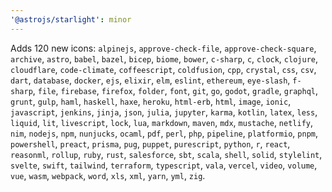 ```yaml
---
'@astrojs/starlight': minor
---
```


Adds 120 new icons: `alpinejs`, `approve-check-file`, `approve-check-square`, `archive`, `astro`, `babel`, `bazel`, `bicep`, `biome`, `bower`, `c-sharp`, `c`, `clock`, `clojure`, `cloudflare`, `code-climate`, `coffeescript`, `coldfusion`, `cpp`, `crystal`, `css`, `csv`, `dart`, `database`, `docker`, `ejs`, `elixir`, `elm`, `eslint`, `ethereum`, `eye-slash`, `f-sharp`, `file`, `firebase`, `firefox`, `folder`, `font`, `git`, `go`, `godot`, `gradle`, `graphql`, `grunt`, `gulp`, `haml`, `haskell`, `haxe`, `heroku`, `html-erb`, `html`, `image`, `ionic`, `javascript`, `jenkins`, `jinja`, `json`, `julia`, `jupyter`, `karma`, `kotlin`, `latex`, `less`, `liquid`, `lit`, `livescript`, `lock`, `lua`, `markdown`, `maven`, `mdx`, `mustache`, `netlify`, `nim`, `nodejs`, `npm`, `nunjucks`, `ocaml`, `pdf`, `perl`, `php`, `pipeline`, `platformio`, `pnpm`, `powershell`, `preact`, `prisma`, `pug`, `puppet`, `purescript`, `python`, `r`, `react`, `reasonml`, `rollup`, `ruby`, `rust`, `salesforce`, `sbt`, `scala`, `shell`, `solid`, `stylelint`, `svelte`, `swift`, `tailwind`, `terraform`, `typescript`, `vala`, `vercel`, `video`, `volume`, `vue`, `wasm`, `webpack`, `word`, `xls`, `xml`, `yarn`, `yml`, `zig`.

